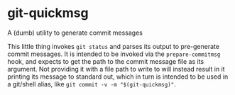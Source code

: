 # git-quickmsg
A (dumb) utility to generate commit messages


This little thing invokes `git status` and parses its output to pre-generate commit
messages. It is intended to be invoked via the `prepare-commitmsg` hook, and expects to
get the path to the commit message file as its argument. Not providing it with a file
path to write to will instead result in it printing its message to standard out, which
in turn is intended to be used in a git/shell alias, like `git commit -v -m
"$(git-quickmsg)"`.

